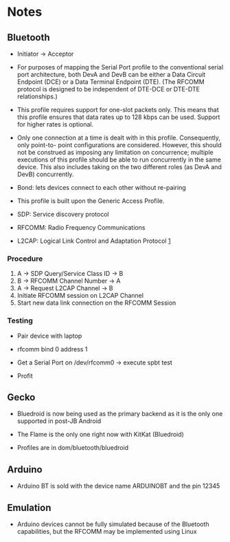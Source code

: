Notes
===

Bluetooth
---

- Initiator -> Acceptor

- For purposes of mapping the Serial Port profile to the 
conventional
serial port architecture, both DevA and DevB can be either 
a Data Circuit Endpoint
(DCE) or a Data Terminal Endpoint (DTE). (The RFCOMM 
protocol is designed to be
independent of DTE-DCE or DTE-DTE relationships.)

- This profile requires support for one-slot packets only. 
This means that this profile
ensures that data rates up to 128 kbps can be used. 
Support for higher rates is optional.

- Only one connection at a time is dealt with in this 
profile. Consequently, only point-to-
point configurations are considered. However, this should 
not be construed as imposing
any limitation on concurrence; multiple executions of this 
profile should be able to run
concurrently in the same device. This also includes taking 
on the two different roles (as
DevA and DevB) concurrently.

- Bond: lets devices connect to each other without 
re-pairing

- This profile is built upon the Generic Access Profile.

- SDP: Service discovery protocol

- RFCOMM: Radio Frequency Communications

- L2CAP: Logical Link Control and Adaptation Protocol [1](https://en.wikipedia.org/wiki/Bluetooth#L2CAP)

### Procedure

1. A -> SDP Query/Service Class ID -> B
2. B -> RFCOMM Channel Number -> A
3. A -> Request L2CAP Channel -> B
4. Initiate RFCOMM session on L2CAP Channel
5. Start new data link connection on the RFCOMM Session 

### Testing

- Pair device with laptop

- rfcomm bind 0 address 1

- Get a Serial Port on /dev/rfcomm0 -> execute spbt test

- Profit

Gecko
---

- Bluedroid is now being used as the primary backend as it is 
the only one supported in post-JB Android

- The Flame is the only one right now with KitKat (Bluedroid) 

- Profiles are in dom/bluetooth/bluedroid

Arduino
---

- Arduino BT is sold with the device name ARDUINOBT and the 
pin 12345

Emulation
---

- Arduino devices cannot be fully simulated because of the 
Bluetooth capabilities, but the RFCOMM may be implemented 
using Linux

